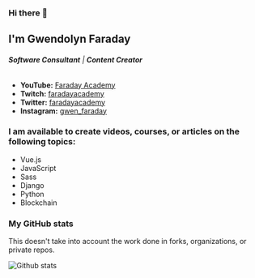 
### Hi there 👋

## I'm Gwendolyn Faraday

###### ***Software Consultant*** | ***Content Creator***

* **YouTube:** [Faraday Academy](https://youtube.com/c/FaradayAcademy)
* **Twitch:** [faradayacademy](https://twitch.tv/faradayacademy)
* **Twitter:** [faradayacademy](https://twitter.com/faradayacademy)
* **Instagram:** [gwen_faraday](https://www.instagram.com/gwen_faraday)

### I am available to create videos, courses, or articles on the following topics:

* Vue.js
* JavaScript
* Sass
* Django
* Python
* Blockchain

### My GitHub stats

This doesn't take into account the work done in forks, organizations, or private repos.

![Github stats](https://github-readme-stats.vercel.app/api?username=gwenf&show_icons=true)


<!-- [![Top Langs](https://github-readme-stats.vercel.app/api/top-langs/?username=gwenf)](https://github.com/anuraghazra/github-readme-stats) -->
